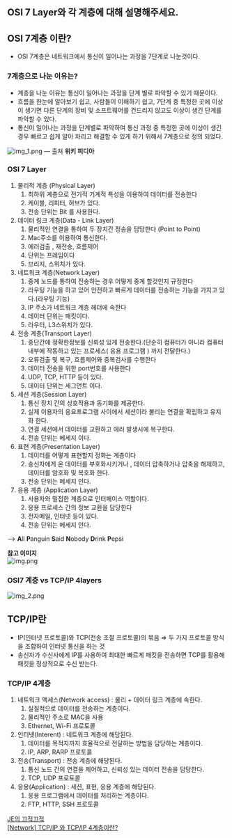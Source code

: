 ## OSI 7 Layer와 각 계층에 대해 설명해주세요.

## OSI 7계층 이란?
- OSI 7계층은 네트워크에서 통신이 일어나는 과정을 7단계로 나눈것이다.


### 7계층으로 나눈 이유는?
- 계층을 나눈 이유는 통신이 일어나는 과정을 단계 별로 파악할 수 있기 때문이다.
- 흐름을 한눈에 알아보기 쉽고, 사람들이 이해하기 쉽고, 7단계 중 특정한 곳에 이상이 생기면 다른 단계의 장비 및 소프트웨어를 건드리지 않고도 이상이 생긴 단계를 파악할 수 있다.
- 통신이 일어나는 과정을 단계별로 파악하여 통신 과정 중 특정한 곳에 이상이 생긴 경우 빠르고 쉽게 알아 차리고 해결할 수 있게 하기 위해서 7계층으로 정의 되었다.

![img_1.png](img_1.png)
— 출처 **위키 피디아**

### OSI 7 Layer
1. 물리적 계층 (Physical Layer)
    1. 최하위 계층으로 전기적 기계적 특성을 이용하여 데이터를 전송한다
    2. 케이블, 리피터, 허브가 있다.
    3. 전송 단위는 Bit 를 사용한다.
2. 데이터 링크 계층(Data - Link Layer)
    1. 물리적인 연결을 통하여 두 장치간 정송을 담당한다 (Point to Point)
    2. Mac주소를 이용하여 통신한다.
    3. 에러검출 , 재전송, 흐름제어
    4. 단위는 프레임이다
    5. 브리지, 스위치가 있다.
3. 네트워크 계층(Network Layer)
    1. 중계 노드를 통하여 전송하는 경우 어떻게 중계 할것인지 규정한다
    2. 라우팅 기능을 하고 있어 안전하고 빠르게 데이터를 전송하는 기능을 가지고 있다.(라우팅 기능)
    3. IP 주소가 네트워크 계층 헤더에 속한다
    4. 데이터 단위는 패킷이다.
    5. 라우터, L3스위치가 있다.
4. 전송 계층(Transport Layer)
    1. 종단간에 정확한정보를 신뢰성 있게 전송한다.(단순히 컴퓨터가 아니라 컴퓨터 내부에 작동하고 있는 프로세스( 응용 프로그램 ) 까지 전달한다.)
    2. 오류검출 및 복구, 흐름제어와 중복검사를 수행한다
    3. 데이터 전송을 위한 port번호를 사용한다
    4. UDP, TCP, HTTP 등이 있다.
    5. 데이터 단위는 세그먼트 이다.
5. 세션 계층(Session Layer)
    1. 통신 장치 간의 상호작용과 동기화를 제공한다.
    2. 실제 이용자의 응요프로그램 사이에서 세션이라 불리는 연결을 확립하고 유지화 한다.
    3. 연결 세션에서 데이터를 교환하고 에러 발생시에 복구한다.
    4. 전송 단위는 메세지 이다.
6. 표현 계층(Presentation Layer)
    1. 데이터를 어떻게 표현할지 정화는 계층이다
    2. 송신자에게 온 데이터를 부호화시키거나 , 데이터 압축하거나 압축을 해제하고, 데이터를 암호화 및 복호화 한다.
    3. 전송 단위는 메세지 인다.
7. 응용 계층 (Application Layer)
    1. 사용자와 밀접한 계층으로 인터페이스 역할이다.
    2. 응용 프로세스 간의 정보 교환을 담당한다
    3. 전자메일, 인터넷 등이 있다.
    4. 전송 단위는 메세지 인다.

—> **A**ll **P**anguin **S**aid **N**obody **D**rink **P**epsi

**참고 이미지**  
![img.png](img.png)


### OSI7 계층 vs TCP/IP 4layers 
![img_2.png](img_2.png)


## TCP/IP란

- IP(인터넷 프로토콜)와 TCP(전송 조절 프로토콜)의 묶음 ⇒ 두 가지 프로토콜 방식을 조합하여 인터넷 통신을 하는 것
- 송신자가 수신사에게 IP를 사용하여 최대한 빠르게 패킷을 전송하면 TCP를 활용해 패킷을 정상적으로 수신 받는다.


### TCP/IP 4계층 
1. 네트워크 액세스(Network access) : 물리 + 데이터 링크 계층에 속한다.
   1. 실질적으로 데이터를 전송하는 계층이다.
   2. 물리적인 주소로 MAC을 사용
   3. Ethernet, Wi-Fi 프로토콜
2. 인터넷(Interent) : 네트워크 계층에 해당된다.
   1. 데이터를 목적지까지 효율적으로 전달하는 방법을 담당하는 계층이다.
   2. IP, ARP, RARP 프로토콜
3. 전송(Transport) : 전송 계층에 해당된다.
   1. 통신 노드 간의 연결을 제어하고, 신뢰성 있는 데이터 전송을 담당한다.
   2. TCP, UDP 프로토콜
4. 응용(Application) : 세션, 표현, 응용 계층에 해당된다.
   1. 응용 프로그램에서 데이터를 처리하는 계층이다.
   2. FTP, HTTP, SSH 프로토콜


[JE의 끄적끄적](https://jungeun960.tistory.com/181)  
[[Network] TCP/IP 와 TCP/IP 4계층이란?](https://wooono.tistory.com/507)